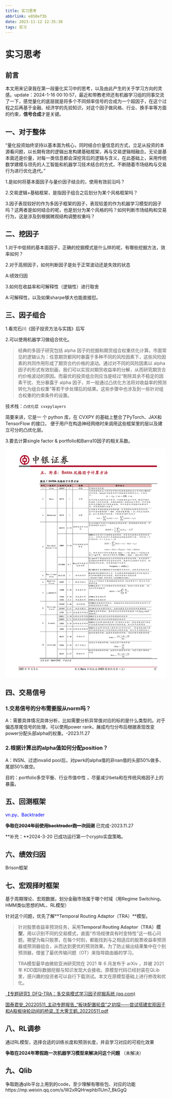 ```yaml
---
title: 实习思考
abbrlink: e850ef3b
date: 2023-11-12 12:35:38
tags: 实习
---
```


# 实习思考

## 前言

​	本文用来记录我在第一段量化实习中的思考，以及由此产生的关于学习方向的灵感。
​	update：2024-1-16 00:10:57，最近和带教老师还有机器学习组的同事交流了一下，感觉量化的底层就是将多个不同频率信号的合成为一个超因子，在这个过程之后再基于金融、经济学的先验知识，对这个因子做风格、行业、换手率等方面的约束，**信号合成**才是关键。

## 一、对于整体

​	“量化投资始终坚持以基本面为核心，同时结合价量信息的方式，立足从投资的本源看问题，以长期有效的逻辑出发构建基础框架，再与交易逻辑相融合。无论是基本面还是价量，对每一类信息都会深挖背后的逻辑与含义，在此基础上，采用传统数学建模与领先的人工智能和机器学习技术结合的方式，不断随着市场结构与交易行为进行优化迭代。”

1.是如何将基本面因子与量价因子结合的，使用有效前沿吗？

2.交易逻辑+基础框架，是指因子组合之后划分为某个风格框架吗？

3.因子表现较好的作为多因子框架的因子，表现较差的作为机器学习模型的因子吗？这两者是如何结合的呢，也是划分为某个风格的吗？如何判断市场结构和交易行为，这是涉及到根据微观结构调整权重吗？

## 二、挖因子

1.对于中低频的基本面因子，正确的挖掘模式是什么样的呢，有哪些挖掘方法，效率如何？

2.对于高频因子，如何判断因子是处于正常波动还是失效的状态

A:绩效归因

3.如何在收益率和可解释性（逻辑性）进行取舍

A:可解释性，以及如果sharpe够大也能直接怼。

## 三、因子组合

1.看完石川《因子投资方法与实践》后写

2.可以使用机器学习做组合优化。

> 经典的多因子研究包括 alpha 因子的挖掘和期货组合权重优化计算。市面常见的逻辑认为：任意期货都同时暴露于多种不同的风险因素下，这些风险因素的共同作用形成了期货合约价格的波动。通过对不同的风险因素以 alpha 因子的形式有效刻画，我们可以实现对期货收益率的分解，从而研究期货合约价格波动的原因。而最优的投资组合则应当是经过“剔除其余不稳定的因素干扰、充分暴露于 alpha 因子，并一般通过凸优化方法将对收益率的预测转化为组合权重”等若干步处理后的结果。这些步骤中也涉及到一些针对组合权重的约束条件的设置。

技术栈：`凸优化层 cvxpylayers`

简要来讲，它是一 个 python 库，在 CVXPY 的基础上整合了PyTorch、JAX和 TensorFlow 的接口， 便于用户在构造神经网络时来调用这些框架里的层以及建立可分的凸优化层。

3.要去计算single factor & portfolio和Barra10因子的相关系数。

![提取自中银证券_20201103-中银证券-中银证券量化权益投资系列报告（二）：有关Barra中国权益CNE5模型的思考（上）](./实习思考/提取自中银证券_20201103-中银证券-中银证券量化权益投资系列报告（二）：有关Barra中国权益CNE5模型的思考（上）.png)



## 四、交易信号

### 1.交易信号的分布需要服从norm吗？

A：需要具体情况具体分析，比如需要分析异常值对应的标的是什么类型的。对于偏态厚尾信号的处理，可以使用power rank，展成均匀分布后根据表现改变power分配头部alpha的权重。-2023.11.27

### 2.根据计算出的alpha值如何分配position？

A：INSN、过滤invalid pool后，对pwrk的alpha值的非nan值的头部50%做多、尾部50%做空。

目的：portfolio多空平衡、行业市值中性 ，尽量减少beta和在传统风格因子上的暴露。

## 五、回测框架

<font color = blue>vn.py、Backtrader</font>

**~~争取在2024年前使用backtrader跑一次回测~~**	已完成-2023.11.27

**补充：**2024-3-20 已成功运行第一个crypto实盘策略。

## 六、绩效归因

Brison框架

## 七、宏观择时框架

基于周期理论、宏观数据，划分金融市场属于哪个时域（用Regime Switching、HMM类似思想的ML、RL模型）

针对这个问题，优先了解**Temporal Routing Adaptor（TRA）**模型。

> 针对股票收益率预测任务，采用**Temporal Routing Adaptor（TRA）模型**，用以识别不同的交易模式，直面“市场规律具有时变特性”这一核心问题。期望为每只股票，在每个时刻，都能找到与之相适应的股票收益率预测器或预测器组合，从而达到更优的预测效果。为了防止输出结果集中在个别预测器，借鉴了最优传输问题（OT）来指导路由器的学习。
>
> TRA模型最早由微软亚洲研究院在 2021 年 6 月发布于 arXiv ，并被 2021 年 KDD国际数据挖掘与知识发现大会接收。原模型代码已经封装在QLib里，感兴趣的投资者可以自行下载测试。本文在原模型基础上进行修改和优化。

[【专题研究】DFQ-TRA：多交易模式学习因子挖掘系统 (qq.com)](https://mp.weixin.qq.com/s/pSdRtVVegwn5w5tu3IIreQ?poc_token=HOYAeGWjlNdg2VF8t711Tsb2T_4ztnGQDu24dHle)

 [国泰君安_20220511_主动专题报告_“板块配置轮盘”之初探——尝试搭建宏观因子和A股板块轮动间的桥梁_王大霁王鹤_20220511.pdf](实习思考\国泰君安_20220511_主动专题报告_“板块配置轮盘”之初探——尝试搭建宏观因子和A股板块轮动间的桥梁_王大霁王鹤_20220511.pdf) 

## 八、RL调参

通过RL模型，选择合适的训练长度和预测长度，并且学习对应的可视化效果

**争取在2024年寒假跑一次机器学习模型来解决问这个问题** （未解决）

## 九、Qlib

争取跑通qlib平台上用到的code，至少理解有哪些包、对应的功能https://mp.weixin.qq.com/s/W2xRQHrwphbl1Um7_BkGgQ



